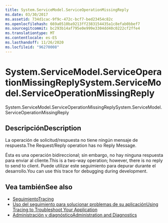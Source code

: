 ```yaml
---
title: System.ServiceModel.ServiceOperationMissingReply
ms.date: 03/30/2017
ms.assetid: 734d1cac-9f9c-472c-bcf7-bed23454c82c
ms.openlocfilehash: 669a0510ba9213ff2383154435a1c8efab0bbef7
ms.sourcegitcommit: bc293b14af795e0e999e3304dd40c0222cf2ffe4
ms.translationtype: MT
ms.contentlocale: es-ES
ms.lasthandoff: 11/26/2020
ms.locfileid: "96270008"
---
```

# <a name="systemservicemodelserviceoperationmissingreply"></a><span data-ttu-id="00fa1-102">System.ServiceModel.ServiceOperationMissingReply</span><span class="sxs-lookup"><span data-stu-id="00fa1-102">System.ServiceModel.ServiceOperationMissingReply</span></span>

<span data-ttu-id="00fa1-103">System.ServiceModel.ServiceOperationMissingReply</span><span class="sxs-lookup"><span data-stu-id="00fa1-103">System.ServiceModel.ServiceOperationMissingReply</span></span>  
  
## <a name="description"></a><span data-ttu-id="00fa1-104">Descripción</span><span class="sxs-lookup"><span data-stu-id="00fa1-104">Description</span></span>  

 <span data-ttu-id="00fa1-105">La operación de solicitud/respuesta no tiene ningún mensaje de respuesta.</span><span class="sxs-lookup"><span data-stu-id="00fa1-105">The Request/Reply operation has no Reply Message.</span></span>  
  
 <span data-ttu-id="00fa1-106">Ésta es una operación bidireccional; sin embargo, no hay ninguna respuesta para enviar al cliente.</span><span class="sxs-lookup"><span data-stu-id="00fa1-106">This is a two-way operation; however, there is no reply to send to client.</span></span> <span data-ttu-id="00fa1-107">Puede utilizar este seguimiento para depurar durante el desarrollo.</span><span class="sxs-lookup"><span data-stu-id="00fa1-107">You can use this trace for debugging during development.</span></span>  
  
## <a name="see-also"></a><span data-ttu-id="00fa1-108">Vea también</span><span class="sxs-lookup"><span data-stu-id="00fa1-108">See also</span></span>

- [<span data-ttu-id="00fa1-109">Seguimiento</span><span class="sxs-lookup"><span data-stu-id="00fa1-109">Tracing</span></span>](index.md)
- [<span data-ttu-id="00fa1-110">Uso del seguimiento para solucionar problemas de su aplicación</span><span class="sxs-lookup"><span data-stu-id="00fa1-110">Using Tracing to Troubleshoot Your Application</span></span>](using-tracing-to-troubleshoot-your-application.md)
- [<span data-ttu-id="00fa1-111">Administración y diagnóstico</span><span class="sxs-lookup"><span data-stu-id="00fa1-111">Administration and Diagnostics</span></span>](../index.md)
